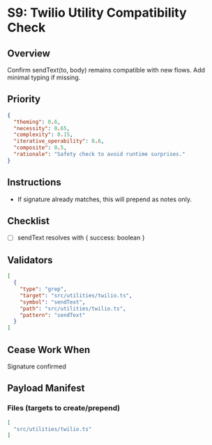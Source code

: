 # S9: Twilio Utility Compatibility Check

## Overview
Confirm sendText(to, body) remains compatible with new flows. Add minimal typing if missing.

## Priority
```json
{
  "theming": 0.6,
  "necessity": 0.65,
  "complexity": 0.15,
  "iterative_operability": 0.6,
  "composite": 0.5,
  "rationale": "Safety check to avoid runtime surprises."
}
```

## Instructions
- If signature already matches, this will prepend as notes only.

## Checklist
- [ ] sendText resolves with { success: boolean }

## Validators
```json
[
  {
    "type": "grep",
    "target": "src/utilities/twilio.ts",
    "symbol": "sendText",
    "path": "src/utilities/twilio.ts",
    "pattern": "sendText"
  }
]
```

## Cease Work When
Signature confirmed

## Payload Manifest

### Files (targets to create/prepend)
```json
[
  "src/utilities/twilio.ts"
]
```

